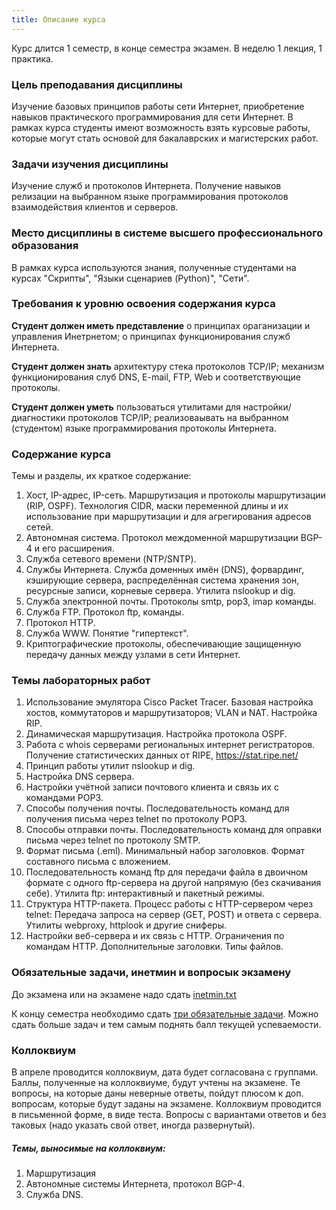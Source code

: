 ```yaml
---
title: Описание курса
---
```


Курс длится 1 семестр, в конце семестра экзамен. В неделю 1 лекция, 1 практика.  

### Цель преподавания дисциплины

 Изучение базовых принципов работы сети Интернет, приобретение навыков  практического программирования для сети Интернет. В рамках курса студенты имеют возможность взять курсовые работы, которые  могут стать основой для бакалаврских и магистерских работ.  

### Задачи изучения дисциплины

 Изучение служб и протоколов Интернета. Получение навыков релизации на выбранном языке программирования протоколов взаимодействия клиентов и серверов.  

### Место дисциплины в системе высшего профессионального образования

 В рамках курса используются знания, полученные студентами на курсах "Скрипты", "Языки сценариев (Python)", "Сети".  

### Требования к уровню освоения содержания курса

**Студент должен иметь представление** о принципах ораганизации и управления Инетрнетом; о принципах функционирования служб Интернета.

**Студент должен знать** архитектуру стека протоколов TCP/IP; механизм функционирования слуб DNS, E-mail, FTP, Web и соответствующие протоколы.

**Студент должен уметь** пользоваться утилитами для настройки/диагностики протоколов TCP/IP; реализоваывать на выбранном (студентом) языке программирования протоколы Интернета.

### Содержание курса

 Темы и разделы, их краткое содержание: 

1. Хост, IP-адрес, IP-сеть. Маршрутизация и протоколы маршрутизации  (RIP, OSPF). Технология CIDR, маски переменной длины и их использование  при маршрутизации и для агрегирования адресов сетей.
2. Автономная система. Протокол междоменной маршрутизации BGP-4 и его расширения.
3. Служба сетевого времени (NTP/SNTP).
4. Службы Интернета. Служба доменных имён (DNS), форвардинг,  кэширующие сервера, распределённая система хранения зон, ресурсные  записи, корневые сервера. Утилита nslookup и dig.
5. Служба электронной почты. Протоколы smtp, pop3, imap команды.
6. Служба FTP. Протокол ftp, команды.
7. Протокол HTTP.
8. Служба WWW. Понятие "гипертекст".
9. Криптографические протоколы, обеспечивающие защищенную передачу данных между узлами в сети Интернет.

### Темы лабораторных работ

1. Использование эмулятора Cisco Packet Tracer. Базовая настройка  хостов, коммутаторов и маршрутизаторов; VLAN и NAT. Настройка RIP.
2. Динамическая маршрутизация. Настройка протокола OSPF.
3. Работа с whois серверами региональных интернет регистраторов. Получение статистических данных от RIPE, https://stat.ripe.net/
4. Принцип работы утилит nslookup и dig.
5. Настройка DNS сервера.
6. Настройки учётной записи почтового клиента и связь их с командами POP3.
7. Способы получения почты. Последовательность команд для получения письма через telnet по протоколу POP3.
8. Способы отправки почты. Последовательность команд для оправки письма через telnet по протоколу SMTP.
9. Формат письма (.eml). Минимальный набор заголовков. Формат составного письма с вложением.
10. Последовательность команд ftp для передачи файла в двоичном формате  с одного ftp-сервера на другой напрямую (без скачивания себе). Утилита  ftp: интерактивный и пакетный режимы.
11. Структура HTTP-пакета. Процесс работы с HTTP-сервером через telnet:  Передача запроса на сервер (GET, POST) и ответа с сервера. Утилиты  webproxy, httplook и другие сниферы.
12. Настройки веб-сервера и их связь с HTTP. Ограничения по командам HTTP. Дополнительные заголовки. Типы файлов.

### Обязательные задачи, инетмин и вопросык экзамену

 До экзамена или на экзамене надо сдать [inetmin.txt](inetmin)

 К концу семестра необходимо сдать [три обязательные задачи](tasks). Можно сдать  больше задач и тем самым поднять балл текущей успеваемости.

### Коллоквиум

 В апреле проводится коллоквиум, дата будет согласована с группами.  Баллы, полученные на коллоквиуме, будут учтены на экзамене. Те вопросы,  на которые даны неверные ответы, пойдут плюсом к доп. вопросам, которые  будут заданы на экзамене.  Коллоквиум проводится в письменной форме, в виде теста. Вопросы с  вариантами ответов и без таковых (надо указать свой ответ, иногда  развернутый). 

##### Темы, выносимые на коллоквиум:

1. Маршрутизация
2. Автономные системы Интернета, протокол BGP-4.
3. Служба DNS.

